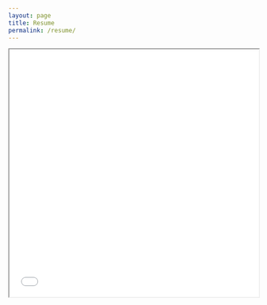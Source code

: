 ```yaml
---
layout: page
title: Resume
permalink: /resume/
---
```


<iframe src="/assets/SeshaCharla_resume.pdf" width="100%" height="500px"></iframe>
